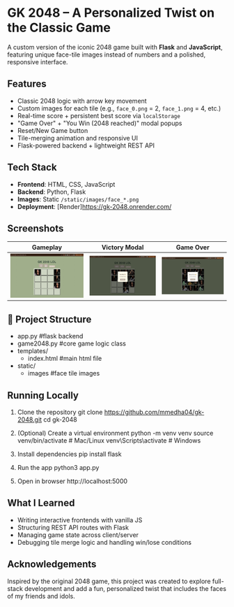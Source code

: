 # GK 2048 – A Personalized Twist on the Classic Game

A custom version of the iconic 2048 game built with **Flask** and **JavaScript**, featuring unique face-tile images instead of numbers and a polished, responsive interface.

##  Features
- Classic 2048 logic with arrow key movement
- Custom images for each tile (e.g., `face_0.png` = 2, `face_1.png` = 4, etc.)
- Real-time score + persistent best score via `localStorage`
- "Game Over" + "You Win (2048 reached)" modal popups
- Reset/New Game button
- Tile-merging animation and responsive UI
- Flask-powered backend + lightweight REST API

## Tech Stack
- **Frontend**: HTML, CSS, JavaScript
- **Backend**: Python, Flask
- **Images**: Static `/static/images/face_*.png`
- **Deployment**: [Render]https://gk-2048.onrender.com/

## Screenshots
| Gameplay | Victory Modal | Game Over |
|---------|----------------|------------|
| ![gameplay](static/screenshots/gameplay.png) | ![win](static/screenshots/win.png) | ![lose](static/screenshots/lose.png) |

## 📂 Project Structure
- app.py #flask backend
- game2048.py #core game logic class
- templates/
  - index.html #main html file
- static/
  - images #face tile images
 
## Running Locally

1. Clone the repository
git clone https://github.com/mmedha04/gk-2048.git
cd gk-2048

2. (Optional) Create a virtual environment
python -m venv venv
source venv/bin/activate  # Mac/Linux
venv\Scripts\activate     # Windows

3. Install dependencies
pip install flask

4. Run the app
python3 app.py

5. Open in browser
http://localhost:5000

## What I Learned
- Writing interactive frontends with vanilla JS
- Structuring REST API routes with Flask
- Managing game state across client/server
- Debugging tile merge logic and handling win/lose conditions

## Acknowledgements
Inspired by the original 2048 game, this project was created to explore full-stack development and add a fun, personalized twist that includes the faces of my friends and idols.
  

